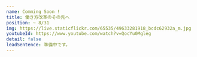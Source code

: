 ```yaml
---
name: Comming Soon !
title: 働き方改革のその先へ
position: ~ 8/31
img: https://live.staticflickr.com/65535/49633281918_bcdc62932a_m.jpg
youtubeId: https://www.youtube.com/watch?v=QocYu0Mgleg
detail: false
leadSentence: 準備中です。
---
```


